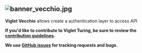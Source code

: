 ![banner_vecchio.jpg](https://raw.githubusercontent.com/openviglet/vecchio/master/img/banner_vecchio.jpg)
------
**Viglet Vecchio** allows create a authentication layer to access API

**If you'd like to contribute to Viglet Turing, be sure to review the [contribution
guidelines](CONTRIBUTING.md).**

**We use [GitHub issues](https://github.com/openviglet/vecchio/issues) for
tracking requests and bugs.**